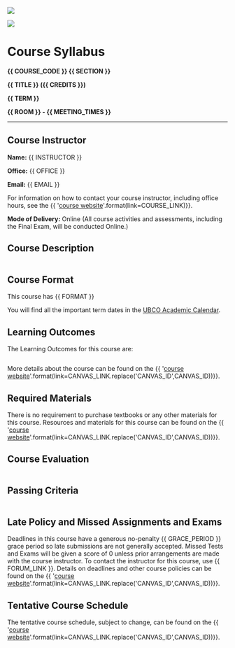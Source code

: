 ![](../images/header.jpg)

![](../images/uconn-header.jpg)


# Course Syllabus

**{{ COURSE_CODE }} {{ SECTION }}**

**{{ TITLE }} ({{ CREDITS }})**

**{{ TERM }}**

**{{ ROOM }} - {{ MEETING_TIMES }}**

---
## Course Instructor

**Name:** {{ INSTRUCTOR }}

**Office:** {{ OFFICE }}

**Email:** {{ EMAIL }}

For information on how to contact your course instructor, including office hours, see the {{ '[course website]({link})'.format(link=COURSE_LINK)}}.

**Mode of Delivery:** Online (All course activities and assessments, including the Final Exam, will be conducted Online.)

## Course Description

```{include} syllabus_bits/calendar_entry.md
```

## Course Format

This course has {{ FORMAT }}

You will find all the important term dates in the [UBCO Academic Calendar](http://www.calendar.ubc.ca/okanagan/index.cfm?go=deadlines).

## Learning Outcomes

The Learning Outcomes for this course are:

```{include} syllabus_bits/course_LOs.md
```

More details about the course can be found on the {{ '[course website]({link})'.format(link=CANVAS_LINK.replace('CANVAS_ID',CANVAS_ID))}}.

## Required Materials

There is no requirement to purchase textbooks or any other materials for this course.
Resources and materials for this course can be found on the {{ '[course website]({link})'.format(link=CANVAS_LINK.replace('CANVAS_ID',CANVAS_ID))}}.

## Course Evaluation

```{include} syllabus_bits/grading_practices_simple.md
```

## Passing Criteria

```{include} syllabus_bits/passing_requirement.md
```

## Late Policy and Missed Assignments and Exams

Deadlines in this course have a generous no-penalty {{ GRACE_PERIOD }} grace period so late submissions are not generally accepted.
Missed Tests and Exams will be given a score of 0 unless prior arrangements are made with the course instructor.
To contact the instructor for this course, use {{ FORUM_LINK }}.
Details on deadlines and other course policies can be found on the {{ '[course website]({link})'.format(link=CANVAS_LINK.replace('CANVAS_ID',CANVAS_ID))}}.

## Tentative Course Schedule
The tentative course schedule, subject to change, can be found on the {{ '[course website]({link})'.format(link=CANVAS_LINK.replace('CANVAS_ID',CANVAS_ID))}}.

```{include} syllabus_bits/schedule.md
```

```{include} syllabus_bits/policies.md
```
